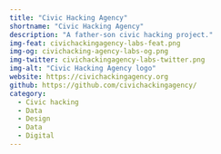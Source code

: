 ```yaml
---
title: "Civic Hacking Agency"
shortname: "Civic Hacking Agency"
description: "A father-son civic hacking project."
img-feat: civichackingagency-labs-feat.png
img-og: civichacking-agency-labs-og.png
img-twitter: civichackingagency-labs-twitter.png
img-alt: "Civic Hacking Agency logo"
website: https://civichackingagency.org
github: https://github.com/civichackingagency/
category:
  - Civic hacking
  - Data
  - Design
  - Data
  - Digital
---
```


